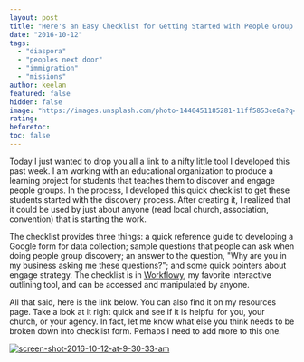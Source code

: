 ```yaml
---
layout: post
title: "Here's an Easy Checklist for Getting Started with People Group Ministry"
date: "2016-10-12"
tags:
  - "diaspora"
  - "peoples next door"
  - "immigration"
  - "missions"
author: keelan
featured: false
hidden: false
image: "https://images.unsplash.com/photo-1440451185281-11ff5853ce0a?q=80&w=1974&auto=format&fit=crop&ixlib=rb-4.0.3&ixid=M3wxMjA3fDB8MHxwaG90by1wYWdlfHx8fGVufDB8fHx8fA%3D%3D"
rating:
beforetoc:
toc: false
---
```


Today I just wanted to drop you all a link to a nifty little tool I developed this past week. I am working with an educational organization to produce a learning project for students that teaches them to discover and engage people groups. In the process, I developed this quick checklist to get these students started with the discovery process. After creating it, I realized that it could be used by just about anyone (read local church, association, convention) that is starting the work.

The checklist provides three things: a quick reference guide to developing a Google form for data collection; sample questions that people can ask when doing people group discovery; an answer to the question, "Why are you in my business asking me these questions?"; and some quick pointers about engage strategy. The checklist is in [Workflowy](https://workflowy.com/invite/279d1a17.lnx), my favorite interactive outlining tool, and can be accessed and manipulated by anyone.

All that said, here is the link below. You can also find it on my resources page. Take a look at it right quick and see if it is helpful for you, your church, or your agency. In fact, let me know what else you think needs to be broken down into checklist form. Perhaps I need to add more to this one.

[![screen-shot-2016-10-12-at-9-30-33-am](images/Screen-Shot-2016-10-12-at-9.30.33-AM-1024x662.png)](http://bit.ly/PNDstepbystep)
